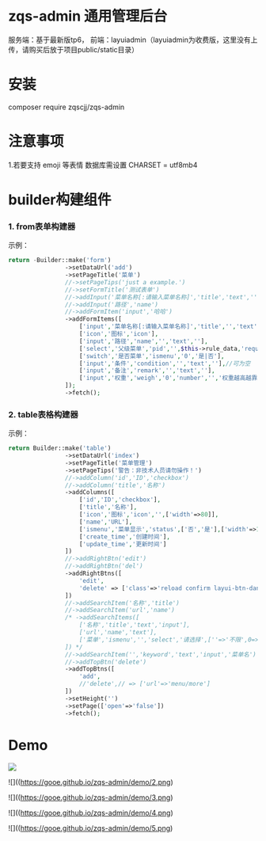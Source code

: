 # zqs-admin 通用管理后台

服务端：基于最新版tp6，
前端：layuiadmin（layuiadmin为收费版，这里没有上传，请购买后放于项目public/static目录）

# 安装
composer require zqscjj/zqs-admin
# 注意事项
1.若要支持 emoji 等表情 数据库需设置 CHARSET = utf8mb4
# builder构建组件
### 1. from表单构建器
示例：
```php
return -Builder::make('form')
                ->setDataUrl('add')
                ->setPageTitle('菜单')
                //->setPageTips('just a example.')
                //->setFormTitle('测试表单')
                //->addInput('菜单名称[:请输入菜单名称]','title','text','','required','有可能会显到面板左侧','width:200px;')
                //->addInput('路径','name')
                //->addFormItem('input','哈哈')
                ->addFormItems([
                    ['input','菜单名称[:请输入菜单名称]','title','','text','required','有可能会显到菜单面板','width:200px;'],
                    ['icon','图标','icon'],
                    ['input','路径','name','','text',''],
                    ['select','父级菜单','pid','',$this->rule_data,'required'],
                    ['switch','是否菜单','ismenu','0','是|否'],
                    ['input','条件','condition','','text',''],//可为空
                    ['input','备注','remark','','text',''],
                    ['input','权重','weigh','0','number','','权重越高越靠前','width:60px;'],
                ]);
                ->fetch();
```

### 2. table表格构建器
示例：
```php
return Builder::make('table')
                ->setDataUrl('index')
                ->setPageTitle('菜单管理')
                ->setPageTips('警告：非技术人员请勿操作！')
                //->addColumn('id','ID','checkbox')
                //->addColumn('title','名称')
                ->addColumns([
                    ['id','ID','checkbox'],
                    ['title','名称'],
                    ['icon','图标','icon','',['width'=>80]],
                    ['name','URL'],
                    ['ismenu','菜单显示','status',['否','是'],['width'=>100]],
                    ['create_time','创建时间'],
                    ['update_time','更新时间']
                ])
                //->addRightBtn('edit')
                //->addRightBtn('del')
                ->addRightBtns([
                    'edit',
                    'delete' => ['class'=>'reload confirm layui-btn-danger'],
                ])
                //->addSearchItem('名称','title')
                //->addSearchItem('url','name')
                /* ->addSearchItems([
                    ['名称','title','text','input'],
                    ['url','name','text'],
                    ['菜单','ismenu','','select','请选择',[''=>'不限',0=>'否',1=>'是']]
                ]) */
                //->addSearchItem('','keyword','text','input','菜单名')
                //->addTopBtn('delete')
                ->addTopBtns([
                    'add',
                    //'delete',// => ['url'=>'menu/more']
                ])
                ->setHeight('')
                ->setPage(['open'=>'false'])
                ->fetch();
```
# Demo
![](https://gooe.github.io/zqs-admin/demo/1.png)

![]((https://gooe.github.io/zqs-admin/demo/2.png)

![]((https://gooe.github.io/zqs-admin/demo/3.png)

![]((https://gooe.github.io/zqs-admin/demo/4.png)

![]((https://gooe.github.io/zqs-admin/demo/5.png)